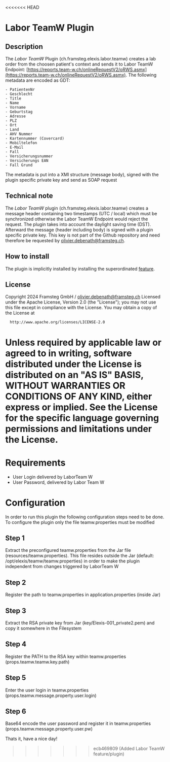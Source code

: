 <<<<<<< HEAD
# Labor TeamW Plugin
## Description
The _Labor TeamW_ Plugin (ch.framsteg.elexis.labor.teamw) creates a lab order from the choosen patient's context and sends it to Labor TeamW Endpoint: [https://reports.team-w.ch/onlineRequestV2/oRWS.asmx](https://reports.team-w.ch/onlineRequestV2/oRWS.asmx). The following metadata are encoded as GDT:

	- PatientenNr
	- Geschlecht
	- Title
	- Name
	- Vorname
	- Geburtstag
	- Adresse
	- PLZ
	- Ort
	- Land
	- AHV Nummer
	- Kartennummer (Covercard)
	- Mobiltelefon
	- E-Mail
	- Fall
	- Versicherungsnummer
	- Versicherungs EAN
	- Fall Grund

The metadata is put into a XMl structure (message body), signed with the plugin specific private key and send as SOAP request

## Technical note
The _Labor TeamW_ plugin (ch.framsteg.elexis.labor.teamw) creates a message header containing two timestamps (UTC / local) which must be synchronized otherwise the Labor TeamW Endpoint would reject the request. The plugin takes into account the daylight saving time (DST). Afterward the message (header including body) is signed with a plugin specific private key. This key is not part of the Github repository and need therefore be requested by olivier.debenath@framsteg.ch.

## How to install
The plugin is implicitly installed by installing the superordinated [feature](https://github.com/elexis/elexis-3-base/tree/master/features/ch.framsteg.elexis.finance.analytics.feature).

## License
Copyright 2024 Framsteg GmbH / olivier.debenath@framsteg.ch
Licensed under the Apache License, Version 2.0 (the "License");
you may not use this file except in compliance with the License.
You may obtain a copy of the License at

      http://www.apache.org/licenses/LICENSE-2.0

Unless required by applicable law or agreed to in writing, software
distributed under the License is distributed on an "AS IS" BASIS,
WITHOUT WARRANTIES OR CONDITIONS OF ANY KIND, either express or implied.
See the License for the specific language governing permissions and
limitations under the License.
=======
# Requirements
* User Login delivered by LaborTeam W
* User Password, delivered by Labor Team W

# Configuration
In order to run this plugin the following configuration steps need to be done. To configure the plugin only the file teamw.properties must be modified

## Step 1
Extract the preconfigured teamw.properties from the Jar file (resources/teamw.properties). This file resides outside the Jar (default: /opt/elexis/teamw/teamw.properties) in order to make the plugin independent from changes triggered by LaborTeam W

## Step 2
Register the path to teamw.properties in application.properties (inside Jar)

## Step 3
Extract the RSA private key from Jar (key/Elexis-001_private2.pem) and copy it somewhere in the Filesystem

## Step 4
Register the PATH to the RSA key within teamw.properties (props.teamw.teamw.key.path)

## Step 5
Enter the user login in teamw.properties (props.teamw.message.property.user.login)

## Step 6
Base64 encode the user password and register it in teamw.properties (props.teamw.message.property.user.pw)

Thats it, have a nice day!

>>>>>>> ecb469809 (Added Labor TeamW feature/plugin)
